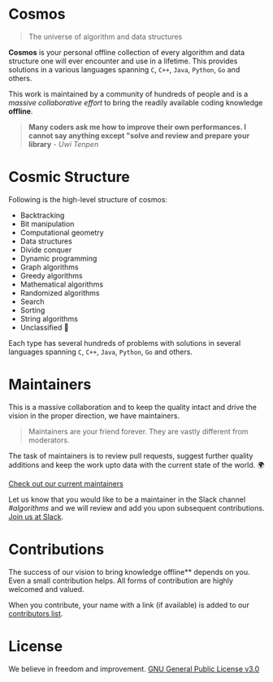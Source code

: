 # Cosmos
> The universe of algorithm and data structures

**Cosmos** is your personal offline collection of every algorithm and data structure one will ever encounter and use in a lifetime. This provides solutions in a various languages spanning `C`, `C++`, `Java`, `Python`, `Go` and others. 

This work is maintained by a community of hundreds of people and is a _massive collaborative effort_ to bring the readily available coding knowledge **offline**. 

> **Many coders ask me how to improve their own performances. I cannot say anything except "solve and review and prepare your library** - _Uwi Tenpen_

# Cosmic Structure

Following is the high-level structure of cosmos:
* Backtracking	
* Bit manipulation
* Computational geometry
* Data structures
* Divide conquer
* Dynamic programming
* Graph algorithms
* Greedy algorithms
* Mathematical algorithms	
* Randomized algorithms	
* Search 
* Sorting	
* String algorithms
* Unclassified 👻 

Each type has several hundreds of problems with solutions in several languages spanning `C`, `C++`, `Java`, `Python`, `Go` and others.

# Maintainers

This is a massive collaboration and to keep the quality intact and drive the vision in the proper direction, we have maintainers.

> Maintainers are your friend forever. They are vastly different from moderators. 

The task of maintainers is to review pull requests, suggest further quality additions and keep the work upto data with the current state of the world. 🌍 

[Check out our current maintainers]()

Let us know that you would like to be a maintainer in the Slack channel *#algorithms* and we will review and add you upon subsequent contributions. [Join us at Slack](http://slack.opengenus.org/).

# Contributions

The success of our vision to bring knowledge offline** depends on you. Even a small contribution helps. All forms of contribution are highly welcomed and valued. 

When you contribute, your name with a link (if available) is added to our [contributors list]().

# License

We believe in freedom and improvement. [GNU General Public License v3.0](https://github.com/AdiChat/cosmos/blob/master/LICENSE)

